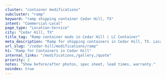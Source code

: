 ```yaml
---
cluster: "container modifications"
subcluster: "ramp"
keyword: "ramp shipping container Cedar Hill, TX"
intent: "Commercial-Local"
page_type: "Location-Service"
city: "Cedar Hill, TX"
title_tag: "Ramp container mods in Cedar Hill | LC Container"
meta_description: "Ramp for shipping containers in Cedar Hill, TX. Local fabrication & pro install. LC Container — Since 2003. Get a quote."
url_slug: "/cedar-hill/modifications/ramp"
h1: "Ramp for Containers in Cedar Hill"
internal_links: "/modifications,/gallery,/quote"
priority: 2
notes: "Show before/after photos, spec sheet, lead times, warranty."
noindex: true
---
```


<!-- TODO: Add unique city/inventory copy, images, and internal links here. -->
